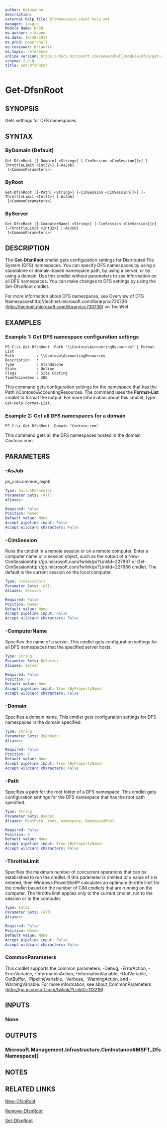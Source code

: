 ```yaml
---
author: Kateyanne
description: 
external help file: DfsNamespace.cdxml-help.xml
manager: jasgro
Module Name: DFSN
ms.author: v-kaunu
ms.date: 10/30/2017
ms.prod: powershell
ms.reviewer: brianlic
ms.topic: reference
online version: https://docs.microsoft.com/powershell/module/dfsn/get-dfsnroot?view=windowsserver2012r2-ps&wt.mc_id=ps-gethelp
schema: 2.0.0
title: Get-DfsnRoot
---
```


# Get-DfsnRoot

## SYNOPSIS
Gets settings for DFS namespaces.

## SYNTAX

### ByDomain (Default)
```
Get-DfsnRoot [[-Domain] <String>] [-CimSession <CimSession[]>] [-ThrottleLimit <Int32>] [-AsJob]
 [<CommonParameters>]
```

### ByRoot
```
Get-DfsnRoot [[-Path] <String>] [-CimSession <CimSession[]>] [-ThrottleLimit <Int32>] [-AsJob]
 [<CommonParameters>]
```

### ByServer
```
Get-DfsnRoot [[-ComputerName] <String>] [-CimSession <CimSession[]>] [-ThrottleLimit <Int32>] [-AsJob]
 [<CommonParameters>]
```

## DESCRIPTION
The **Get-DfsnRoot** cmdlet gets configuration settings for Distributed File System (DFS) namespaces.
You can specify DFS namespaces by using a standalone or domain-based namespace path, by using a server, or by using a domain.
Use this cmdlet without parameters to see information on all DFS namespaces.
You can make changes to DFS settings by using the Set-DfsnRoot cmdlet.

For more information about DFS namespaces, see Overview of DFS Namespaceshttp://technet.microsoft.com/library/cc730736 (http://technet.microsoft.com/library/cc730736) on TechNet.

## EXAMPLES

### Example 1: Get DFS namespace configuration settings
```
PS C:\> Get-DfsnRoot -Path "\\Contoso\AccountingResources" | Format-List
Path          : \\Contoso\AccountingResources
Description   :
Type          : Standalone
State         : Online
Flags         : Site Costing
TimeToLiveSec : 300
```

This command gets configuration settings for the namespace that has the Path \\\\Contoso\AccountingResources.
The command uses the **Format-List** cmdlet to format the output.
For more information about this cmdlet, type `Get-Help Format-List`.

### Example 2: Get all DFS namespaces for a domain
```
PS C:\> Get-DfsnRoot -Domain "Contoso.com"
```

This command gets all the DFS namespaces hosted in the domain Contoso.com.

## PARAMETERS

### -AsJob
ps_cimcommon_asjob

```yaml
Type: SwitchParameter
Parameter Sets: (All)
Aliases: 

Required: False
Position: Named
Default value: None
Accept pipeline input: False
Accept wildcard characters: False
```

### -CimSession
Runs the cmdlet in a remote session or on a remote computer.
Enter a computer name or a session object, such as the output of a New-CimSessionhttp://go.microsoft.com/fwlink/p/?LinkId=227967 or Get-CimSessionhttp://go.microsoft.com/fwlink/p/?LinkId=227966 cmdlet.
The default is the current session on the local computer.

```yaml
Type: CimSession[]
Parameter Sets: (All)
Aliases: Session

Required: False
Position: Named
Default value: None
Accept pipeline input: False
Accept wildcard characters: False
```

### -ComputerName
Specifies the name of a server.
This cmdlet gets configuration settings for all DFS namespaces that the specified server hosts.

```yaml
Type: String
Parameter Sets: ByServer
Aliases: Server

Required: False
Position: 0
Default value: None
Accept pipeline input: True (ByPropertyName)
Accept wildcard characters: False
```

### -Domain
Specifies a domain name.
This cmdlet gets configuration settings for DFS namespaces in the domain specified.

```yaml
Type: String
Parameter Sets: ByDomain
Aliases: 

Required: False
Position: 0
Default value: None
Accept pipeline input: True (ByPropertyName)
Accept wildcard characters: False
```

### -Path
Specifies a path for the root folder of a DFS namespace.
This cmdlet gets configuration settings for the DFS namespace that has the root path specified.

```yaml
Type: String
Parameter Sets: ByRoot
Aliases: RootPath, root, namespace, NamespaceRoot

Required: False
Position: 0
Default value: None
Accept pipeline input: True (ByPropertyName)
Accept wildcard characters: False
```

### -ThrottleLimit
Specifies the maximum number of concurrent operations that can be established to run the cmdlet.
If this parameter is omitted or a value of `0` is entered, then Windows PowerShell® calculates an optimum throttle limit for the cmdlet based on the number of CIM cmdlets that are running on the computer.
The throttle limit applies only to the current cmdlet, not to the session or to the computer.

```yaml
Type: Int32
Parameter Sets: (All)
Aliases: 

Required: False
Position: Named
Default value: None
Accept pipeline input: False
Accept wildcard characters: False
```

### CommonParameters
This cmdlet supports the common parameters: -Debug, -ErrorAction, -ErrorVariable, -InformationAction, -InformationVariable, -OutVariable, -OutBuffer, -PipelineVariable, -Verbose, -WarningAction, and -WarningVariable. For more information, see about_CommonParameters (http://go.microsoft.com/fwlink/?LinkID=113216).

## INPUTS

### None

## OUTPUTS

### Microsoft.Management.Infrastructure.CimInstance#MSFT_DfsNamespace[]

## NOTES

## RELATED LINKS

[New-DfsnRoot](./New-DfsnRoot.md)

[Remove-DfsnRoot](./Remove-DfsnRoot.md)

[Set-DfsnRoot](./Set-DfsnRoot.md)

